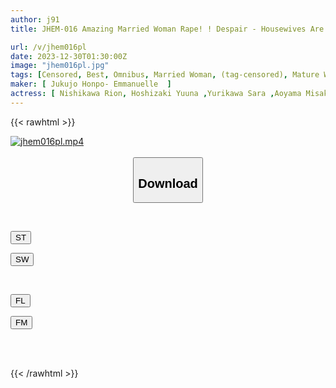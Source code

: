 ```yaml
---
author: j91
title: JHEM-016 Amazing Married Woman Rape! ! Despair - Housewives Are Repeatedly Raped By Despicable Sex Offenders Who Prey On Their Husbands In Broad Daylight. 4 People Included. 120 Minutes.

url: /v/jhem016pl
date: 2023-12-30T01:30:00Z
image: "jhem016pl.jpg"
tags: [Censored, Best, Omnibus, Married Woman, (tag-censored), Mature Woman	]
maker: [ Jukujo Honpo- Emmanuelle  ]
actress: [ Nishikawa Rion, Hoshizaki Yuuna ,Yurikawa Sara ,Aoyama Misaki ]
---
```



{{< rawhtml >}}

<div class="video" data-videoid="7GZ0v7Z077fBXx">
    <a href="javascript:;">
        <img src="/v/jhem016pl/jhem016pl.jpg" width="WIDTH" height="HEIGHT" alt="jhem016pl.mp4" loading="lazy">
    </a>
</div>

<script type="text/javascript" src="https://j91.asia/asset/on-demand-st.js"></script>

<br>
  <link rel="stylesheet" href="https://j91.asia/asset/bs5.css">
  
  <center>
  <button class="btn btn-primary" type="button" data-bs-toggle="collapse" data-bs-target=".multi-collapse" aria-expanded="false" aria-controls="multiCollapseExample1 multiCollapseExample2"><h2>Download</h2></button></center>
</p>
<div class="row">
  <div class="col">
    <div class="collapse multi-collapse" id="multiCollapseExample1">
      <div class="card card-body">
	      	      <br>
<div class="buttons">  
<p><a href="https://streamtape.to/v/7GZ0v7Z077fBXx" target="_blank"><button class="btn-hover color-3"><i class="fa fa-download"></i> ST</button></a></p>
<p><a href="https://flaswish.com/phiw4w5linsw" target="_blank"><button class="btn-hover color-2"><i class="fa fa-download"></i> SW</button></a></p></div>
    </div>
  </div>
</div>
  <div class="col">
    <div class="collapse multi-collapse" id="multiCollapseExample2">
      <div class="card card-body">
	      <br>
<div class="buttons">
<p><a href="https://filelions.site/f/8lz6t15kr28h" target="_blank"><button class="btn-hover color-9"><i class="fa fa-download"></i> FL</button></a></p>
<p><a href="https://filemoon.sx/d/lk6zo0eckms5" target="_blank"><button class="btn-hover color-8"><i class="fa fa-download"></i> FM</button></a></p></div>
<br><br>
      </div>
    </div>
  </div>
</div>

{{< /rawhtml >}}